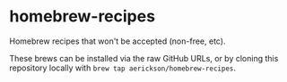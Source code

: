 homebrew-recipes
================

Homebrew recipes that won't be accepted (non-free, etc).

These brews can be installed via the raw GitHub URLs, or by cloning this
repository locally with `brew tap aerickson/homebrew-recipes`.



